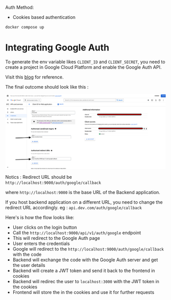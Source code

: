 Auth Method:

- Cookies based authentication

```sh
docker compose up
```

# Integrating Google Auth

To generate the env variable likes `CLIENT_ID` and `CLIENT_SECRET`, you need to create a project in Google Cloud Platform and enable the Google Auth API.

Visit this [blog](https://thriveread.com/nestjs-oauth-serve-with-google-and-passport/?expand_article=1)
for reference.

The final outcome should look like this :

<img src="./docs/google-auth.png" alt="google auth" />

Notics : Redirect URL should be `http://localhost:9000/auth/google/callback`

where `http://localhost:9000` is the base URL of the Backend application.

If you host backend application on a different URL, you need to change the redirect URL accordingly. eg : `api.dev.com/auth/google/callback`

Here's is how the flow looks like:

- User clicks on the login button
- Call the `http://localhost:9000/api/v1/auth/google` endpoint
- This will redirect to the Google Auth page
- User enters the credentials
- Google will redirect to the `http://localhost:9000/auth/google/callback` with the code
- Backend will exchange the code with the Google Auth server and get the user details
- Backend will create a JWT token and send it back to the frontend in cookies
- Backend will redirec the user to `localhost:3000` with the JWT token in the cookies
- Frontend will store the in the cookies and use it for further requests
